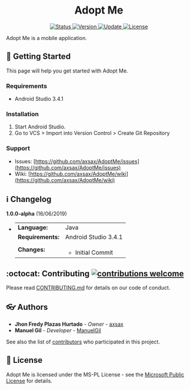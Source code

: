 <div align="center">
	<h1> Adopt Me </h1>
</div>

<div align="center">
	<a href="#changelog">
		<img src="https://img.shields.io/badge/stability-stable-green.svg" alt="Status">
	</a>
	<a href="#changelog">
		<img src="https://img.shields.io/badge/release-v1.0.0--alpah-blue.svg" alt="Version">
	</a>
	<a href="#changelog">
		<img src="https://img.shields.io/badge/update-june-yellowgreen.svg" alt="Update">
	</a>
	<a href="#license">
		<img src="https://img.shields.io/badge/license-MS--PL%20License-green.svg" alt="License">
	</a>
</div>


Adopt Me is a mobile application.

<a name="started"></a>
## :traffic_light: Getting Started

This page will help you get started with Adopt Me.

<a name="requirements"></a>
### Requirements

  * Android Studio 3.4.1

<a name="installation"></a>
### Installation

  1. Start Android Studio.
  4. Go to VCS > Import into Version Control > Create Git Repository

<a name="support"></a>
### Support
  * Issues: [https://github.com/axsax/AdoptMe/issues](https://github.com/axsax/AdoptMe/issues)
  * Wiki: [https://github.com/axsax/AdoptMe/wiki](https://github.com/axsax/AdoptMe/wiki)

<a name="changelog"></a>
## :information_source: Changelog

**1.0.0-alpha** (16/06/2019)

  * <table border="0" cellpadding="4">
		<tr>
			<td>
				<strong>Language:</strong>
			</td>
			<td>
				Java
			</td>
		</tr>
		<tr>
			<td><strong>
				Requirements:
			</strong></td>
			<td>
				Android Studio 3.4.1
			</td>
		</tr>
		<tr>
			<td>
				<strong>Changes:</strong>
			</td>
			<td>
				<ul>
					<li>
						Initial Commit
					</li>
				</ul>
			</td>
		</tr>
	</table>

<a name="contributing"></a>
## :octocat: Contributing [![contributions welcome](https://img.shields.io/badge/contributions-welcome-brightgreen.svg)](https://github.com/axsax/AdoptMe/issues)

Please read [CONTRIBUTING.md](CONTRIBUTING.md)
 for details on our code of conduct.

<a name="authors"></a>
## :eyeglasses: Authors

  * **Jhon Fredy Plazas Hurtado** - *Owner* - [axsax](https://github.com/axsax) 
  * **Manuel Gil** - *Developer* - [ManuelGil](https://github.com/ManuelGil) 

See also the list of [contributors](https://github.com/axsax/AdoptMe/contributors)
 who participated in this project.

<a name="license"></a>
## :memo: License

Adopt Me is licensed under the MS-PL License - see the
 [Microsoft Public License](https://opensource.org/licenses/MS-PL) for details.
